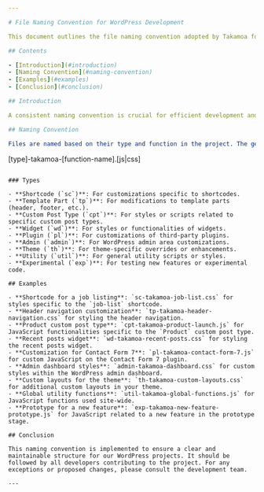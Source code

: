 ```yaml
---

# File Naming Convention for WordPress Development

This document outlines the file naming convention adopted by Takamoa for the development of WordPress themes and plugins, ensuring consistency and ease of maintenance across our projects.

## Contents

- [Introduction](#introduction)
- [Naming Convention](#naming-convention)
- [Examples](#examples)
- [Conclusion](#conclusion)

## Introduction

A consistent naming convention is crucial for efficient development and maintenance of WordPress projects. It facilitates codebase navigation and improves readability for all team developers.

## Naming Convention

Files are named based on their type and function in the project. The general format is:

```
[type]-takamoa-[function-name].[js|css]
```

### Types

- **Shortcode (`sc`)**: For customizations specific to shortcodes.
- **Template Part (`tp`)**: For modifications to template parts (header, footer, etc.).
- **Custom Post Type (`cpt`)**: For styles or scripts related to specific custom post types.
- **Widget (`wd`)**: For styles or functionalities of widgets.
- **Plugin (`pl`)**: For customizations of third-party plugins.
- **Admin (`admin`)**: For WordPress admin area customizations.
- **Theme (`th`)**: For theme-specific overrides or enhancements.
- **Utility (`util`)**: For general utility scripts or styles.
- **Experimental (`exp`)**: For testing new features or experimental code.

## Examples

- **Shortcode for a job listing**: `sc-takamoa-job-list.css` for styles specific to the `job-list` shortcode.
- **Header navigation customization**: `tp-takamoa-header-navigation.css` for styling the header navigation.
- **Product custom post type**: `cpt-takamoa-product-launch.js` for JavaScript functionalities specific to the `Product` custom post type.
- **Recent posts widget**: `wd-takamoa-recent-posts.css` for styling the recent posts widget.
- **Customization for Contact Form 7**: `pl-takamoa-contact-form-7.js` for custom JavaScript on the Contact Form 7 plugin.
- **Admin dashboard styles**: `admin-takamoa-dashboard.css` for custom styles within the WordPress admin dashboard.
- **Custom layouts for the theme**: `th-takamoa-custom-layouts.css` for additional custom layouts in your theme.
- **Global utility functions**: `util-takamoa-global-functions.js` for JavaScript functions used site-wide.
- **Prototype for a new feature**: `exp-takamoa-new-feature-prototype.js` for JavaScript related to a new feature in the prototype stage.

## Conclusion

This naming convention is implemented to ensure a clear and maintainable structure for our WordPress projects. It should be followed by all developers contributing to the project. For any exceptions or proposed changes, please consult the development team.

---
```

